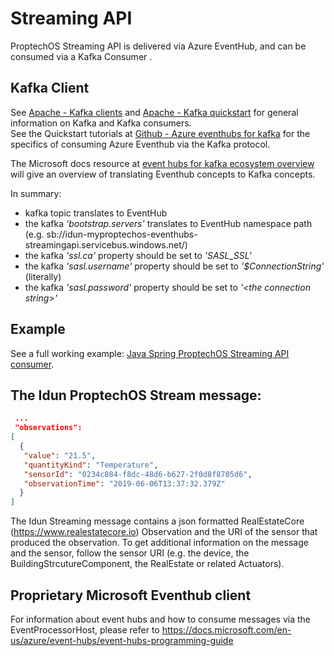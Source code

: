 # Streaming API
ProptechOS Streaming API is delivered via Azure EventHub, and can be consumed via a Kafka Consumer .  
## Kafka Client
See [Apache - Kafka clients](https://cwiki.apache.org/confluence/display/KAFKA/Clients) and [Apache - Kafka quickstart](https://kafka.apache.org/quickstart) for general information on Kafka and Kafka consumers.  
See the Quickstart tutorials at [Github - Azure eventhubs for kafka](https://github.com/Azure/azure-event-hubs-for-kafka/) for the specifics of consuming Azure Eventhub via the Kafka protocol.

The Microsoft docs resource at [event hubs for kafka ecosystem overview](https://docs.microsoft.com/sv-se/azure/event-hubs/event-hubs-for-kafka-ecosystem-overview) will give an overview of translating Eventhub concepts to Kafka concepts.

In summary:
* kafka topic translates to EventHub
* the kafka _'bootstrap.servers'_ translates to EventHub namespace path (e.g. sb://idun-myproptechos-eventhubs-streamingapi.servicebus.windows.net/)
* the kafka _'ssl.ca'_ property should be set to _'SASL_SSL'_  
* the kafka _'sasl.username'_ property should be set to _'$ConnectionString'_ (literally)  
* the kafka _'sasl.password'_ property should be set to _'\<the connection string\>'_

## Example
See a full working example: [Java Spring ProptechOS Streaming API consumer](examples/java).


## The Idun ProptechOS Stream message:

```json
 ...
 "observations":
[
  {
   "value": "21.5",
   "quantityKind": "Temperature",
   "sensorId": "0234c884-f8dc-48d6-b627-2f0d8f8705d6",
   "observationTime": "2019-06-06T13:37:32.379Z"
  }
]
```

The Idun Streaming message contains a json formatted RealEstateCore (https://www.realestatecore.io) Observation and the URI of the sensor that produced the observation. To get additional information on the message and the sensor, follow the sensor URI (e.g. the device, the BuildingStrcutureComponent, the RealEstate or related Actuators).


## Proprietary Microsoft Eventhub client
For information about event hubs and how to consume messages via the EventProcessorHost, please refer to https://docs.microsoft.com/en-us/azure/event-hubs/event-hubs-programming-guide
